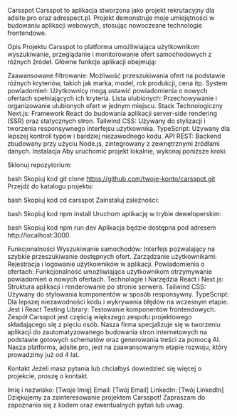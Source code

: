 Carsspot
Carsspot to aplikacja stworzona jako projekt rekrutacyjny dla adsite.pro oraz adrespect.pl. Projekt demonstruje moje umiejętności w budowaniu aplikacji webowych, stosując nowoczesne technologie frontendowe.

Opis Projektu
Carsspot to platforma umożliwiająca użytkownikom wyszukiwanie, przeglądanie i monitorowanie ofert samochodowych z różnych źródeł. Główne funkcje aplikacji obejmują:

Zaawansowane filtrowanie: Możliwość przeszukiwania ofert na podstawie różnych kryteriów, takich jak marka, model, rok produkcji, cena itp.
System powiadomień: Użytkownicy mogą ustawić powiadomienia o nowych ofertach spełniających ich kryteria.
Lista ulubionych: Przechowywanie i organizowanie ulubionych ofert w jednym miejscu.
Stack Technologiczny
Next.js: Framework React do budowania aplikacji server-side rendering (SSR) oraz statycznych stron.
Tailwind CSS: Używany do stylizacji i tworzenia responsywnego interfejsu użytkownika.
TypeScript: Używany dla lepszej kontroli typów i bardziej niezawodnego kodu.
API REST: Backend zbudowany przy użyciu Node.js, zintegrowany z zewnętrznymi źródłami danych.
Instalacja
Aby uruchomić projekt lokalnie, wykonaj poniższe kroki:

Sklonuj repozytorium:

bash
Skopiuj kod
git clone https://github.com/twoje-konto/carsspot.git
Przejdź do katalogu projektu:

bash
Skopiuj kod
cd carsspot
Zainstaluj zależności:

bash
Skopiuj kod
npm install
Uruchom aplikację w trybie deweloperskim:

bash
Skopiuj kod
npm run dev
Aplikacja będzie dostępna pod adresem http://localhost:3000.

Funkcjonalności
Wyszukiwanie samochodów: Interfejs pozwalający na szybkie przeszukiwanie dostępnych ofert.
Zarządzanie użytkownikami: Rejestracja i logowanie użytkowników w aplikacji.
Powiadomienia o ofertach: Funkcjonalność umożliwiająca użytkownikom otrzymywanie powiadomień o nowych ofertach.
Technologie i Narzędzia
React i Next.js: Struktura aplikacji i renderowanie po stronie serwera.
Tailwind CSS: Używany do stylowania komponentów w sposób responsywny.
TypeScript: Dla lepszej niezawodności kodu i wykrywania błędów na wczesnym etapie.
Jest i React Testing Library: Testowanie komponentów frontendowych.
Zespół
Carsspot jest częścią większego zespołu projektowego składającego się z pięciu osób. Nasza firma specjalizuje się w tworzeniu aplikacji do zautomatyzowanego budowania stron internetowych na podstawie gotowych schematów oraz generowania treści za pomocą AI. Nasza platforma, adsite.pro, jest na zaawansowanym etapie rozwoju, który prowadzimy już od 4 lat.

Kontakt
Jeżeli masz pytania lub chciałbyś dowiedzieć się więcej o projekcie, proszę o kontakt.

Imię i nazwisko: [Twoje Imię]
Email: [Twój Email]
LinkedIn: [Twój LinkedIn]
Dziękujemy za zainteresowanie projektem Carsspot! Zapraszam do zapoznania się z kodem oraz ewentualnych pytań lub uwag.